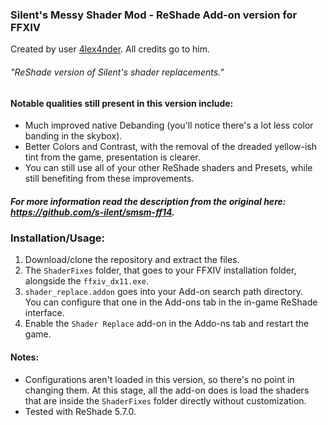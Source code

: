 ### Silent's Messy Shader Mod - ReShade Add-on version for FFXIV
Created by user [4lex4nder](https://github.com/4lex4nder). All credits go to him.
###### "ReShade version of Silent's shader replacements."

#### Notable qualities still present in this version include:
* Much improved native Debanding (you'll notice there's a lot less color banding in the skybox).
* Better Colors and Contrast, with the removal of the dreaded yellow-ish tint from the game, presentation is clearer.
* You can still use all of your other ReShade shaders and Presets, while still benefiting from these improvements.

##### For more information read the description from the original here: <br> https://github.com/s-ilent/smsm-ff14.


### Installation/Usage:
1. Download/clone the repository and extract the files.
2. The `ShaderFixes` folder, that goes to your FFXIV installation folder, alongside the `ffxiv_dx11.exe`.
3. `shader_replace.addon` goes into your Add-on search path directory. <br>
You can configure that one in the Add-ons tab in the in-game ReShade interface.
4. Enable the `Shader Replace` add-on in the Addo-ns tab and restart the game.

#### Notes:
* Configurations aren't loaded in this version, so there's no point in changing them. At this stage, all the add-on does is load the shaders that are inside the `ShaderFixes` folder directly without customization.
* Tested with ReShade 5.7.0.
